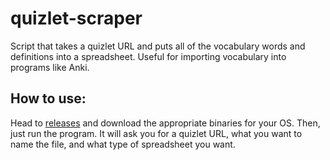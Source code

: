 # quizlet-scraper
Script that takes a quizlet URL and puts all of the vocabulary words and definitions into a spreadsheet. Useful for importing vocabulary into programs like Anki.

## How to use:
Head to [releases](https://github.com/ashton0223/quizlet-scraper/releases) and download the appropriate binaries for your OS. Then, just run the program. It will ask you for a quizlet URL, what you want to name the file, and what type of spreadsheet you want.
